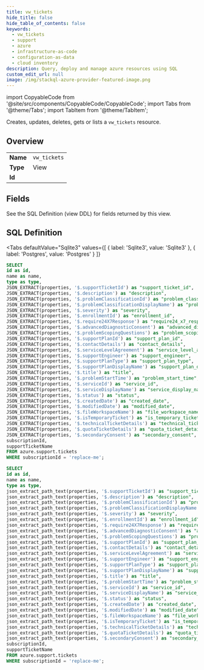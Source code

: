 ```yaml
--- 
title: vw_tickets
hide_title: false
hide_table_of_contents: false
keywords:
  - vw_tickets
  - support
  - azure
  - infrastructure-as-code
  - configuration-as-data
  - cloud inventory
description: Query, deploy and manage azure resources using SQL
custom_edit_url: null
image: /img/stackql-azure-provider-featured-image.png
---
```


import CopyableCode from '@site/src/components/CopyableCode/CopyableCode';
import Tabs from '@theme/Tabs';
import TabItem from '@theme/TabItem';

Creates, updates, deletes, gets or lists a <code>vw_tickets</code> resource.

## Overview
<table><tbody>
<tr><td><b>Name</b></td><td><code>vw_tickets</code></td></tr>
<tr><td><b>Type</b></td><td>View</td></tr>
<tr><td><b>Id</b></td><td><CopyableCode code="azure.support.vw_tickets" /></td></tr>
</tbody></table>

## Fields

See the SQL Definition (view DDL) for fields returned by this view.

## SQL Definition

<Tabs
defaultValue="Sqlite3"
values={[
{ label: 'Sqlite3', value: 'Sqlite3' },
{ label: 'Postgres', value: 'Postgres' }
]}
>
<TabItem value="Sqlite3">

```sql
SELECT
id as id,
name as name,
type as type,
JSON_EXTRACT(properties, '$.supportTicketId') as "support_ticket_id",
JSON_EXTRACT(properties, '$.description') as "description",
JSON_EXTRACT(properties, '$.problemClassificationId') as "problem_classification_id",
JSON_EXTRACT(properties, '$.problemClassificationDisplayName') as "problem_classification_display_name",
JSON_EXTRACT(properties, '$.severity') as "severity",
JSON_EXTRACT(properties, '$.enrollmentId') as "enrollment_id",
JSON_EXTRACT(properties, '$.require24X7Response') as "require24_x7_response",
JSON_EXTRACT(properties, '$.advancedDiagnosticConsent') as "advanced_diagnostic_consent",
JSON_EXTRACT(properties, '$.problemScopingQuestions') as "problem_scoping_questions",
JSON_EXTRACT(properties, '$.supportPlanId') as "support_plan_id",
JSON_EXTRACT(properties, '$.contactDetails') as "contact_details",
JSON_EXTRACT(properties, '$.serviceLevelAgreement') as "service_level_agreement",
JSON_EXTRACT(properties, '$.supportEngineer') as "support_engineer",
JSON_EXTRACT(properties, '$.supportPlanType') as "support_plan_type",
JSON_EXTRACT(properties, '$.supportPlanDisplayName') as "support_plan_display_name",
JSON_EXTRACT(properties, '$.title') as "title",
JSON_EXTRACT(properties, '$.problemStartTime') as "problem_start_time",
JSON_EXTRACT(properties, '$.serviceId') as "service_id",
JSON_EXTRACT(properties, '$.serviceDisplayName') as "service_display_name",
JSON_EXTRACT(properties, '$.status') as "status",
JSON_EXTRACT(properties, '$.createdDate') as "created_date",
JSON_EXTRACT(properties, '$.modifiedDate') as "modified_date",
JSON_EXTRACT(properties, '$.fileWorkspaceName') as "file_workspace_name",
JSON_EXTRACT(properties, '$.isTemporaryTicket') as "is_temporary_ticket",
JSON_EXTRACT(properties, '$.technicalTicketDetails') as "technical_ticket_details",
JSON_EXTRACT(properties, '$.quotaTicketDetails') as "quota_ticket_details",
JSON_EXTRACT(properties, '$.secondaryConsent') as "secondary_consent",
subscriptionId,
supportTicketName
FROM azure.support.tickets
WHERE subscriptionId = 'replace-me';
```

</TabItem>
<TabItem value="Postgres">

```sql
SELECT
id as id,
name as name,
type as type,
json_extract_path_text(properties, '$.supportTicketId') as "support_ticket_id",
json_extract_path_text(properties, '$.description') as "description",
json_extract_path_text(properties, '$.problemClassificationId') as "problem_classification_id",
json_extract_path_text(properties, '$.problemClassificationDisplayName') as "problem_classification_display_name",
json_extract_path_text(properties, '$.severity') as "severity",
json_extract_path_text(properties, '$.enrollmentId') as "enrollment_id",
json_extract_path_text(properties, '$.require24X7Response') as "require24_x7_response",
json_extract_path_text(properties, '$.advancedDiagnosticConsent') as "advanced_diagnostic_consent",
json_extract_path_text(properties, '$.problemScopingQuestions') as "problem_scoping_questions",
json_extract_path_text(properties, '$.supportPlanId') as "support_plan_id",
json_extract_path_text(properties, '$.contactDetails') as "contact_details",
json_extract_path_text(properties, '$.serviceLevelAgreement') as "service_level_agreement",
json_extract_path_text(properties, '$.supportEngineer') as "support_engineer",
json_extract_path_text(properties, '$.supportPlanType') as "support_plan_type",
json_extract_path_text(properties, '$.supportPlanDisplayName') as "support_plan_display_name",
json_extract_path_text(properties, '$.title') as "title",
json_extract_path_text(properties, '$.problemStartTime') as "problem_start_time",
json_extract_path_text(properties, '$.serviceId') as "service_id",
json_extract_path_text(properties, '$.serviceDisplayName') as "service_display_name",
json_extract_path_text(properties, '$.status') as "status",
json_extract_path_text(properties, '$.createdDate') as "created_date",
json_extract_path_text(properties, '$.modifiedDate') as "modified_date",
json_extract_path_text(properties, '$.fileWorkspaceName') as "file_workspace_name",
json_extract_path_text(properties, '$.isTemporaryTicket') as "is_temporary_ticket",
json_extract_path_text(properties, '$.technicalTicketDetails') as "technical_ticket_details",
json_extract_path_text(properties, '$.quotaTicketDetails') as "quota_ticket_details",
json_extract_path_text(properties, '$.secondaryConsent') as "secondary_consent",
subscriptionId,
supportTicketName
FROM azure.support.tickets
WHERE subscriptionId = 'replace-me';
```

</TabItem>
</Tabs>
